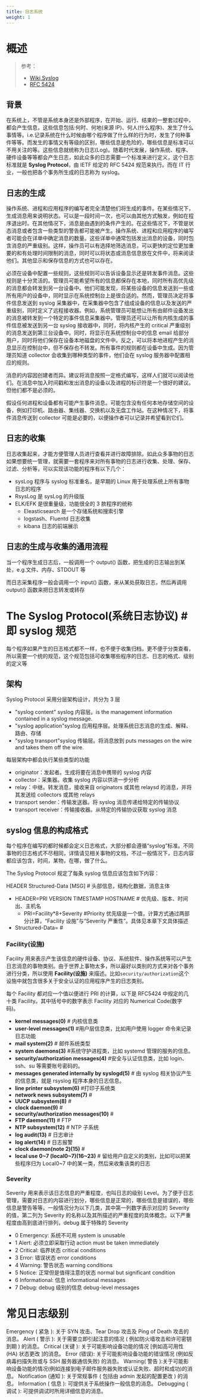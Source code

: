 ```yaml
---
title: 日志系统
weight: 1
---
```


# 概述

> 参考：
> - [Wiki,Syslog](https://en.wikipedia.org/wiki/Syslog)
> - [RFC 5424](https://datatracker.ietf.org/doc/html/rfc5424)

## 背景

在系统上，不管是系统本身还是外部程序，在开始、运行、结束的一整套过程中，都会产生信息，这些信息包括:何时、何地(来源 IP)、何人(什么程序)、发生了什么事情等。i.e.记录系统在什么时候由哪个程序做了什么样的行为时，发生了何种事件等等。而发生的事情又有等级的区别，哪些信息是危险的，哪些信息是标准可以不用关注的等。这些信息就统称为日志(Log)。随着时代发展，操作系统、程序、硬件设备等等都会产生日志，如此众多的日志需要一个标准来进行定义，这个日志标准就是 **Syslog Protocol**，由 IETF 给定的 RFC 5424 规范来执行。而在 IT 行业，一般也把各个事务所生成的日志称为 syslog。

## 日志的生成

操作系统、进程和应用程序的编写者完全清楚他们将生成的事件。在某些情况下，生成消息用来说明状态。可以是一段时间一次，也可以由其他方式触发，例如在程序退出时。在其他情况下，消息是由遇到的条件产生的。在这些情况下，不管是状态消息或者包含一些类型的警告都可能被产生。操作系统、进程和应用程序的编写者可能会在详单中确定消息的数量。这些详单中通常包括发出消息的设备，同时包含消息的严重级别。这样，操作员可以有选择地筛选消息，可以更快的定位更加重要的和有处理时间限制的消息，同时可以将状态或消息信息放在文件中，将来阅读他们。其他显示和保存信息的方式也可以存在。

必须在设备中配置一些规则，这些规则可以告诉设备显示还是转发事件消息。这些规则是十分灵活的。管理员可能希望所有的信息都保存在本地，同时所有高优先级的消息都会转发到另一台设备中。他们可能发现，将某些设备的信息发送到一些或所有用户的设备中，同时显示在系统控制台上是很合适的。然而，管理员决定将事件信息发送到 syslog 采集器中，在采集器中包含了组成设备的信息以及发送的严重级别，同时定义了远程接收器。例如，系统管理员可能想让所有由邮件设备发出的消息被转发到一个特定的事件信息采集器中。管理员还可以让所有内核生成的事件信息被发送到另一台 syslog 接收器中，同时，将内核产生的 critical 严重级别的消息发送到第三台设备中。同时，将显示在系统控制台中的信息 email 给部分用户，同时将他们保存在设备本地磁盘的文件中。反之，可以将本地进程产生的消息显示在控制台中，但不保存也不转发。所有事件的规则都在设备中生成。因为管理员知道 collector 会收集到哪种类型的事件，他们会在 syslog 服务器中配置相应的规则。

消息的内容因创建者而异。建议将消息按照一定格式编写，这样人们就可以阅读他们。在消息中加入时间戳和发出消息的设备以及进程的标识符是一个很好的建议。但他们都不是必须的。

假设任何进程和设备都有可能产生事件消息。可能包含没有任何本地存储空间的设备，例如打印机、路由器、集线器、交换机以及无盘工作站。在这种情况下，将事件消息传送到 collector 可能是必要的，以便操作者可以记录并希望看到它们。

## 日志的收集

日志收集起来，才能方便管理人员进行查看并进行故障排除。如此众多事物的日志如果想要统一管理，就需要一套程序来对所有事物的日志进行收集、处理、保存、过滤、分析等，可以实现该功能的程序有以下几个：

- sysLog 程序与 syslog 标准重名，是早期的 Linux 用于处理系统上所有事物日志的程序
- RsysLog 是 sysLog 的升级版
- ELK/EFK 是很重量级，功能很全的 3 款程序的统称
  - Eleasticsearch 是一个存储系统和搜索引擎
  - logstash、Fluentd 日志收集
  - kibana 日志的前端展示

## 日志的生成与收集的通用流程

当一个程序生成日志后，一般调用一个 output() 函数，把生成的日志输出到某处，e.g.文件、内存、STDOUT 等

而日志采集程序一般会调用一个 input() 函数，来从某处获取日志，然后再调用 output() 函数来把日志转发或转存

# The Syslog Protocol(系统日志协议) # 即 syslog 规范

每个程序如果产生的日志格式都不一样，也不便于收集归档，更不便于分类查看，所以需要一个统的规范，这个规范包括可收集哪些程序的日志、日志的格式、级别的定义等

## 架构

Syslog Protocol 采用分层架构设计，共分为 3 层

- "syslog content" syslog 内容层。is the management information contained in a syslog message.
- "syslog application"syslog 应用程序层。处理系统日志消息的生成、解释、路由、存储
- "syslog transport"syslog 传输层。将消息放到 puts messages on the wire and takes them off the wire.

每层架构中都会执行某些类型的功能

- originator：发起者。生成将要在消息中携带的 syslog 内容
- collector：采集器。收集 syslog 内容以供进一步分析
- relay：中继。转发消息，接收来自 originators 或其他 relaysd 的消息，并将其发送给 collectors 或其他 relays
- transport sender：传输发送器。将 syslog 消息传递给特定的传输协议
- transport receiver：传输接收器。从特定的传输协议获取 syslog 消息

## syslog 信息的构成格式

每个程序在编写的都时候都会定义日志格式，大部分都会遵循“syslog”标准。不同事物的日志格式不尽相同，详情请见相关事物的文档，不过一般情况下，日志内容都应该包含，时间，某物，在哪，做了什么。

The Syslog Protocol 规定了每条 syslog 信息应该包含如下内容：

HEADER Structured-Data \[MSG] # 头部信息，结构化数据，消息主体

- HEADER=PRI VERSION TIMESTAMP HOSTNAME # 优先级、版本、时间出、主机名
  - PRI=Facility\*8+Severity #Priority 优先级是一个值，计算方式通过两部分计算，“Facility 设施”与“Severity 严重性”。具体见本章下文具体描述
- Structured-Data= #

### Facility(设施)

Facility 用来表示产生该信息的硬件设备、协议、系统软件、操作系统等可以产生日志消息的事物类别。由于世界上事物太多，所以最好以类别的方式来对各个事务进行分类，所以使用 **Facility(设施)** 来描述。比如`security/authorization`这个设施中就包含很多关于安全认证的应用程序产生的日志类别。

每个 Facility 都对应一个值以便进行 PRI 的计算，以下是 RFC5424 中规定的几十类 Facility。其中括号中的数字表示 Facility 对应的 Numerical Code(数字码)。

- **kernel messages(0)** # 内核信息类
- **user-level messages(1)** #用户层信息类，比如用户使用 logger 命令来记录日志功能
- **mail system(2)** # 邮件系统类型
- **system daemons(3)** #系统守护进程类，比如 systemd 管理的服务的信息。
- **security/authorization messages(4)** #安全与认证信息类，比如 login、ssh、su 等需要账号密码的。
- **messages generated internally by syslogd(5)** # 由 syslog 相关协议产生的信息类，就是 rsyslog 程序本身的日志信息。
- **line printer subsystem(6)** #打印子系统类
- **network news subsystem(7)** #
- **UUCP subsystem(8)** #
- **clock daemon(9)** #
- **security/authorization messages(10)** #
- **FTP daemon(11)** # FTP
- **NTP subsystem(12)** # NTP 子系统
- **log audit(13)** # 日志审计
- **log alert(14)** # 日志报警
- **clock daemon(note 2)(15)** #
- **local use 0~7 (local0~7)(16~23)** # 留给用户自定义的类别，比如可以把某些程序归为 Local0~7 中的某一类，然后来收集该类的日志

### Severity

Severity 用来表示该日志信息的严重程度，也叫日志的级别 Level。为了便于日志管理，需要对日志的内容进行划分，哪些信息是正常的，哪些信息是错误的，哪些信息是警告等等。一般情况分为以下几类，其中第一列数字表示对应的 Severity 的值，第二列为 Severity 的名称以及其所描述的严重程度的具体概念。以下严重程度由高到底进行排列，debug 属于特殊的 Severity

- 0 Emergency: 系统不可用 system is unusable
- 1 Alert: 必须立即采取行动 action must be taken immediately
- 2 Critical: 临界状态 critical conditions
- 3 Error: 错误状态 error conditions
- 4 Warning: 警告状态 warning conditions
- 5 Notice: 正常但是值得注意的状态 normal but significant condition
- 6 Informational: 信息 informational messages
- 7 Debug: debug 级别的信息 debug-level messages

# 常见日志级别

Emergency ( 紧急 ): 关于 SYN 攻击、Tear Drop 攻击及 Ping of Death 攻击的消息。
Alert ( 警示 ): 关于需要立即引起注意的情况 ( 例如防火墙攻击和许可密钥到期 ) 的消息。
Critical (关键 ): 关于可能影响设备功能的情况 \[例如高可用性 (HA) 状态更改 ]的消息。
Error (错误): 关于可能影响设备功能的错误情况 (例如反病毒扫描失败或与 SSH 服务器通信失败) 的消息。
Warning( 警告 ):关于可能影响设备功能的情况(例如连接到电子邮件服务器失败或认证失败、超时和成功)的消息。
Notification (通知 ): 关于常规事件 ( 包括由 admin 发起的配置更改 ) 的消息。
Information ( 信息 ): 可提供关于系统操作一般信息的消息。
Debugging ( 调试 ): 可提供调试时所用详细信息的消息。
